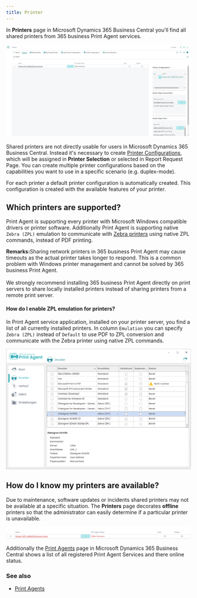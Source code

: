```yaml
---
title: Printer
---
```

In **Printers** page in Microsoft Dynamics 365 Business Central you'll find all shared printers from 365 business Print Agent services. 

![Printers](/assets/images/365-business-print-agent/87afe451377b606dffb0d548cac691fcc4c6bdbf02744a21204a1ee825389a30.png)  

Shared printers are not directly usable for users in Microsoft Dynamics 365 Business Central. Instead it's necessary to create [Printer Configurations](printer-configuration.md), which will be assigned in **Printer Selection** or selected in Report Request Page.
You can create multiple printer configurations based on the capabilities you want to use in a specific scenario (e.g. duplex-mode).

For each printer a default printer configuration is automatically created. This configuration is created with the available features of your printer.

## Which printers are supported?

Print Agent is supporting every printer with Microsoft Windows compatible drivers or printer software.
Additionally Print Agent is supporting native `Zebra (ZPL)` emulation to communicate with [Zebra printers](https://www.zebra.com) using native ZPL commands, instead of PDF printing.

<div class="alert alert-notice">
    <i class="fa-light fa-hand-point-up fa-lg" style="--fa-secondary-color: #FF0000; --fa-primary-color: #111111; --fa-secondary-opacity: 0.7"></i> <strong>Remarks:</strong>Sharing network printers in 365 business Print Agent may cause timeouts as the actual printer takes longer to respond. This is a common problem with Windows printer management and cannot be solved by 365 business Print Agent.<br><br>We strongly recommend installing 365 business Print Agent directly on print servers to share locally installed printers instead of sharing printers from a remote print server.
</div>

#### How do I enable ZPL emulation for printers?

In Print Agent service application, installed on your printer server, you find a list of all currently installed printers. In column `Emulation` you can specify `Zebra (ZPL)` instead of `Default` to use PDF to ZPL conversion and communicate with the Zebra printer using native ZPL commands.

![Print Agent Emulation mode selection](/assets/images/365-business-print-agent/f3a6d3399196eee57e21ab24063897c7fb91e03c05e08c8cd7dbc8538804ef53.png)  

## How do I know my printers are available?

Due to maintenance, software updates or incidents shared printers may not be available at a specific situation. The **Printers** page decorates __offline__ printers so that the administrator can easily determine if a particular printer is unavailable.

![Offline Printer](/assets/images/365-business-print-agent/d0b9f0f4f2d7ac5404b0414ce7a9c9827fc102a43e91af13d1636e411b4dbd7d.png)  

Additionally the [Print Agents](print-agent-clients.md) page in Microsoft Dynamics 365 Business Central shows a list of all registered Print Agent Services and there online status.

### See also 

 - [Print Agents](print-agent-clients.md)
